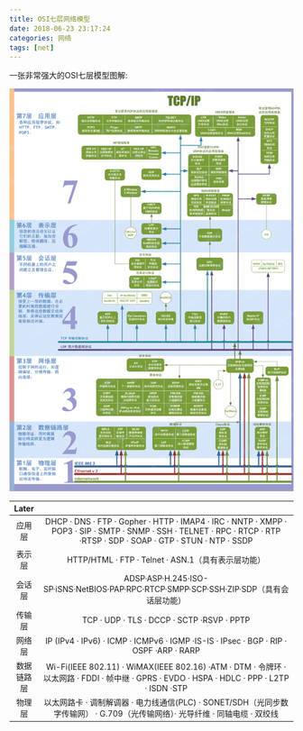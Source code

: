 ```yaml
---
title: OSI七层网络模型
date: 2018-06-23 23:17:24
categories: 网络
tags: [net]
---
```


一张非常强大的OSI七层模型图解:

<!--more-->

![OSI七层网络模型](/images/net/OSI_network_model.gif)

|  Later  |        |
| :-----: | :----: |
| 应用层   | DHCP · DNS · FTP · Gopher · HTTP · IMAP4 · IRC · NNTP · XMPP · POP3 · SIP · SMTP · SNMP · SSH · TELNET · RPC · RTCP · RTP ·RTSP · SDP · SOAP · GTP · STUN · NTP · SSDP |
| 表示层   | HTTP/HTML · FTP · Telnet · ASN.1（具有表示层功能）|
| 会话层   | ADSP·ASP·H.245·ISO-SP·iSNS·NetBIOS·PAP·RPC·RTCP·SMPP·SCP·SSH·ZIP·SDP（具有会话层功能）|
| 传输层   | TCP · UDP · TLS · DCCP · SCTP ·RSVP · PPTP |
| 网络层   | IP (IPv4 · IPv6) · ICMP · ICMPv6 · IGMP ·IS-IS · IPsec · BGP · RIP · OSPF ·ARP · RARP|
| 数据链路层| Wi-Fi(IEEE 802.11) · WiMAX(IEEE 802.16) ·ATM · DTM · 令牌环 · 以太网路 · FDDI · 帧中继 · GPRS · EVDO · HSPA · HDLC · PPP · L2TP · ISDN ·STP|
| 物理层   | 以太网路卡 · 调制解调器 · 电力线通信(PLC) · SONET/SDH（光同步数字传输网） · G.709（光传输网络）· 光导纤维 · 同轴电缆 · 双绞线 |
